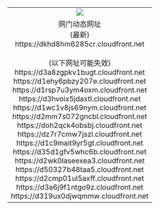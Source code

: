 ﻿<table>
  <tr></tr>
  <tr><td colspan=2 align=center><img src="https://dkhd8hm6285cr.cloudfront.net/Up/oGate.jpg" /></td></tr>
  <tr><td colspan=2 align=center>网门动态网址<br/>(最新)
<br>https://dkhd8hm6285cr.cloudfront.net
<br/><br/>(以下网址可能失效)
<br>https://d3a8zgpkv1bugt.cloudfront.net
<br>https://d1ehy6pbzy207e.cloudfront.net
<br>https://d1rsp7u3ym4oxm.cloudfront.net
<br>https://d3hvoix5jdaxtl.cloudfront.net
<br>https://d1wc1v8js69nym.cloudfront.net
<br>https://d2mm7s072gncbl.cloudfront.net
<br>https://doh2qck4obsbj.cloudfront.net
<br>https://dz7r7cmw7jszl.cloudfront.net
<br>https://d1c9mait9yr5gt.cloudfront.net
<br>https://d35d1gfv5whc6b.cloudfront.net
<br>https://d2wk0laseexea3.cloudfront.net
<br>https://d50327b48taa5.cloudfront.net
<br>https://d2cmp01ul5axff.cloudfront.net
<br>https://d3a6j9f1ntgo9z.cloudfront.net
<br>https://d319ux0djwqmmw.cloudfront.net
    </td>
  </tr>
</table>
